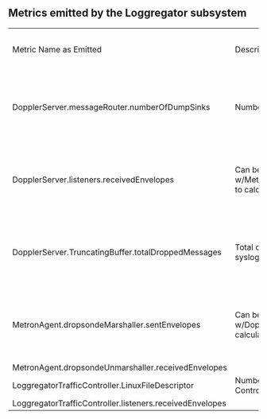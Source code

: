 ## Metrics emitted by the Loggregator subsystem

|                                                          |                                                                                                                               |                                        |                                                                          | 
|----------------------------------------------------------|-------------------------------------------------------------------------------------------------------------------------------|----------------------------------------|--------------------------------------------------------------------------| 
| Metric Name as Emitted                                   | Description                                                                                                                  | Emitted Consistently or Only on Event? | Notes                                                                 | 
| DopplerServer.messageRouter.numberOfDumpSinks            | Number of app loop buffers                                                                                                    | Consistently                           | The number of dump sinks has a memory impact on doppler                  | 
| DopplerServer.listeners.receivedEnvelopes                | Can be used in conjunction w/MetronAgent.dropsondeMarshaller.sentEnvelopes to calculate specific loss between Metron->Doppler | Consistently                           | Good for isolating loss and determing if scale will help with log loss.  | 
| DopplerServer.TruncatingBuffer.totalDroppedMessages      | Total dropped messages by doppler for application syslog drains                                                               | Event                                  | Singifies dopplers are not processing messages fast enough               | 
| MetronAgent.dropsondeMarshaller.sentEnvelopes            | Can be used in conjunction w/DopplerServer.listeners.receivedEnvelopes to calculate specific loss between Metron->Doppler     | Consistently                           | Good for isolating loss and determing if scale will help with log loss.  | 
| MetronAgent.dropsondeUnmarshaller.receivedEnvelopes      |                                                                                                                               |                                        |                                                                          | 
| LoggregatorTrafficController.LinuxFileDescriptor         | Number of connections maintained by Traffic Controller                                                                        |                                        |                                                                          | 
| LoggregatorTrafficController.listeners.receivedEnvelopes |                                                                                                                               |                                        |                                                                          | 
